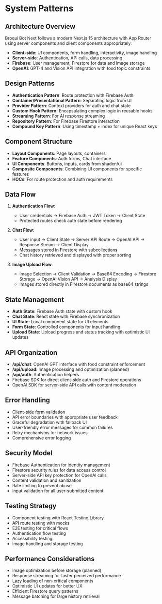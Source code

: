 # System Patterns

## Architecture Overview
Broqui Bot Next follows a modern Next.js 15 architecture with App Router using server components and client components appropriately:
- **Client-side**: UI components, form handling, interactivity, image handling
- **Server-side**: Authentication, API calls, data processing
- **Firebase**: User management, Firestore for data and image storage
- **OpenAI**: GPT-4 and Vision API integration with food topic constraints

## Design Patterns
- **Authentication Pattern**: Route protection with Firebase Auth
- **Container/Presentational Pattern**: Separating logic from UI
- **Provider Pattern**: Context providers for auth and chat state
- **Custom Hook Pattern**: Encapsulating complex logic in reusable hooks
- **Streaming Pattern**: For AI response streaming
- **Repository Pattern**: For Firebase Firestore interaction
- **Compound Key Pattern**: Using timestamp + index for unique React keys

## Component Structure
- **Layout Components**: Page layouts, containers
- **Feature Components**: Auth forms, Chat interface
- **UI Components**: Buttons, inputs, cards from shadcn/ui
- **Composite Components**: Combining UI components for specific features
- **HOCs**: For route protection and auth requirements

## Data Flow
1. **Authentication Flow**:
   - User credentials → Firebase Auth → JWT Token → Client State
   - Protected routes check auth state before rendering

2. **Chat Flow**:
   - User input → Client State → Server API Route → OpenAI API → Response Stream → Client Display
   - Messages stored in Firestore with subcollections
   - Chat history retrieved and displayed with proper sorting

3. **Image Upload Flow**:
   - Image Selection → Client Validation → Base64 Encoding → Firestore Storage → OpenAI Vision API → Analysis Display
   - Images stored directly in Firestore documents as base64 strings

## State Management
- **Auth State**: Firebase Auth state with custom hook
- **Chat State**: React state with Firebase synchronization
- **UI State**: Local component state for UI elements
- **Form State**: Controlled components for input handling
- **Upload State**: Upload progress and status tracking with optimistic UI updates

## API Organization
- **/api/chat**: OpenAI GPT interface with food constraint enforcement
- **/api/upload**: Image processing and optimization (planned)
- **/api/auth**: Authentication helpers
- Firebase SDK for direct client-side auth and Firestore operations
- OpenAI SDK for server-side API calls with content moderation

## Error Handling
- Client-side form validation
- API error boundaries with appropriate user feedback
- Graceful degradation with fallback UI
- User-friendly error messages for common failures
- Retry mechanisms for network issues
- Comprehensive error logging

## Security Model
- Firebase Authentication for identity management
- Firestore security rules for data access control
- Server-side API key protection for OpenAI calls
- Content validation and sanitization
- Rate limiting to prevent abuse
- Input validation for all user-submitted content

## Testing Strategy
- Component testing with React Testing Library
- API route testing with mocks
- E2E testing for critical flows
- Authentication flow testing
- Accessibility testing
- Image handling and storage testing

## Performance Considerations
- Image optimization before storage (planned)
- Response streaming for faster perceived performance
- Lazy loading of non-critical components
- Optimistic UI updates for better UX
- Efficient Firestore query patterns
- Message batching for large history retrieval 